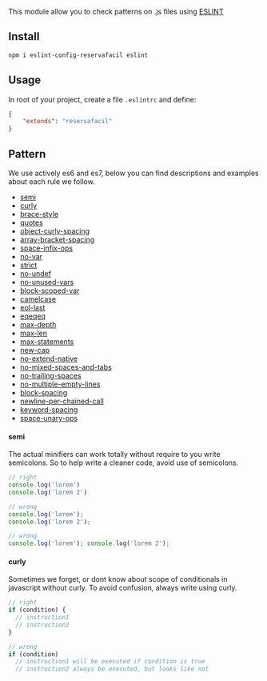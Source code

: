 This module allow you to check patterns on .js files using [ESLINT](https://eslint.org/)

## Install

```sh
npm i eslint-config-reservafacil eslint
```

## Usage

In root of your project, create a file `.eslintrc` and define:

```json
{
    "extends": "reservafacil"
}
```

## Pattern

We use actively es6 and es7, below you can find descriptions and examples about each rule we follow.

- [semi](#semi)
- [curly](#curly)
- [brace-style](#brace-style)
- [quotes](#quotes)
- [object-curly-spacing](#object-curly-spacing)
- [array-bracket-spacing](#array-bracket-spacing)
- [space-infix-ops](#space-infix-ops)
- [no-var](#no-var)
- [strict](#strict)
- [no-undef](#no-undef)
- [no-unused-vars](#no-unused-vars)
- [block-scoped-var](#block-scoped-var)
- [camelcase](#camelcase)
- [eol-last](#eol-last)
- [eqeqeq](#eqeqeq)
- [max-depth](#max-depth)
- [max-len](#max-len)
- [max-statements](#max-statements)
- [new-cap](#new-cap)
- [no-extend-native](#no-extend-native)
- [no-mixed-spaces-and-tabs](#no-mixed-spaces-and-tabs)
- [no-trailing-spaces](#no-trailing-spaces)
- [no-multiple-empty-lines](#no-multiple-empty-lines)
- [block-spacing](#block-spacing)
- [newline-per-chained-call](#newline-per-chained-call)
- [keyword-spacing](#keyword-spacing)
- [space-unary-ops](#space-unary-ops)

#### semi

The actual minifiers can work totally without require to you write semicolons. So to help write a cleaner code, avoid use of semicolons.

```js
// right
console.log('lorem')
console.log('lorem 2')

// wrong
console.log('lorem');
console.log('lorem 2');

// wrong
console.log('lorem'); console.log('lorem 2');
```

#### curly

Sometimes we forget, or dont know about scope of conditionals in javascript without curly. To avoid confusion, always write using curly.

```js
// right
if (condition) {
  // instruction1
  // instruction2
}

// wrong
if (condition)
  // instruction1 will be executed if condition is true
  // instruction2 always be executed, but looks like not
```
